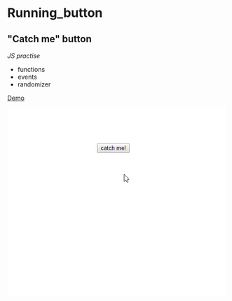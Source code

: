# Running_button
## "Catch me" button
*JS practise*
* functions
* events
* randomizer

[Demo](http://s.codepen.io/JennyGeryak/debug/RoZpgN)

![Alt Text](https://github.com/JennyGeryak/Running_button/blob/master/screen.png)
